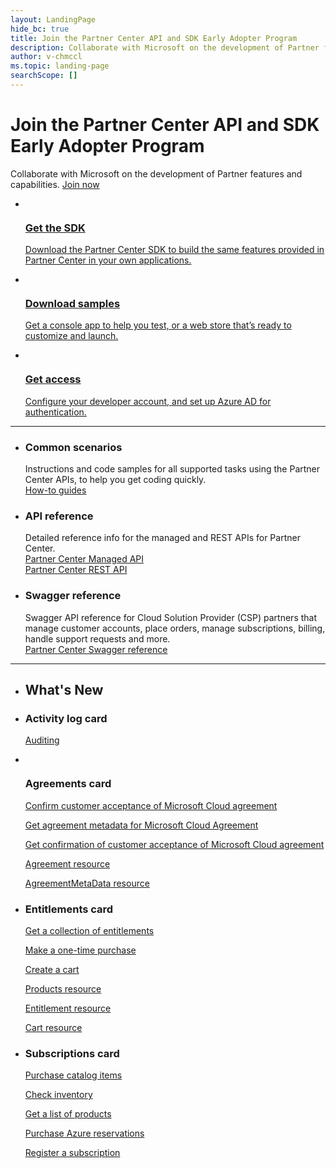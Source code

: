 ```yaml
---
layout: LandingPage
hide_bc: true
title: Join the Partner Center API and SDK Early Adopter Program
description: Collaborate with Microsoft on the development of Partner features and capabilities.
author: v-chmccl
ms.topic: landing-page
searchScope: []
---
```


# Join the Partner Center API and SDK Early Adopter Program

Collaborate with Microsoft on the development of Partner features and capabilities. <a href="https://docs.microsoft.com/partner-center/develop/early-adopter-program">Join now</a>

<ul id="products1" class="cardsC cols cols3 panelContent">
    <li>
        <a href="https://www.nuget.org/packages/Microsoft.Store.PartnerCenter">
            <div class="cardSize">
                <div class="cardPadding">
                    <div class="card">
                        <div class="cardImageOuter">
                            <div class="cardImage bgdAccent1">
                                <img alt="" src="https://docs.microsoft.com/media/illustrations/sql-database-develop.svg" data-linktype="external">
                            </div>
                        </div>
                        <div class="cardText">
                            <h3>Get the SDK</h3>
                            <p>Download the Partner Center SDK to build the same features provided in Partner Center in your own applications.</p>
                        </div>
                    </div>
                </div>
            </div>
        </a>
    </li>
    <li>
        <a href="https://docs.microsoft.com/partner-center/develop/partner-center-samples">
            <div class="cardSize">
                <div class="cardPadding">
                    <div class="card">
                        <div class="cardImageOuter">
                            <div class="cardImage bgdAccent1">
                                <img alt="" src="https://docs.microsoft.com/media/illustrations/sql-get-started-download.svg" data-linktype="external">
                            </div>
                        </div>
                        <div class="cardText">
                            <h3>Download samples</h3>
                            <p>Get a console app to help you test, or a web store that’s ready to customize and launch.</p>
                        </div>
                    </div>
                </div>
            </div>
        </a>
    </li>
    <li>
        <a href="https://docs.microsoft.com/partner-center/develop/partner-center-authentication">
            <div class="cardSize">
                <div class="cardPadding">
                    <div class="card">
                        <div class="cardImageOuter">
                            <div class="cardImage bgdAccent1">
                                <img alt="" src="https://docs.microsoft.com/visualstudio/images/vs_web-5.svg" data-linktype="external">
                            </div>
                        </div>
                        <div class="cardText">
                            <h3>Get access</h3>
                            <p>Configure your developer account, and set up Azure AD for authentication.</p>
                        </div>
                    </div>
                </div>
            </div>
        </a>
    </li>
</ul>
<hr />

<ul id="products2" class="cardsZ cols cols3 panelContent">
    <li>
        <div class="cardSize">
            <div class="cardPadding">
                <div class="card">
                    <div class="cardText">
                        <h3>Common scenarios</h3>
                        <p>Instructions and code samples for all supported tasks using the Partner Center APIs, to help you get coding quickly.<br /><a href="https://docs.microsoft.com/partner-center/develop/scenarios">How-to guides</a></p>
                    </div>
                </div>
            </div>
        </div>
    </li>
    <li>
        <div class="cardSize">
            <div class="cardPadding">
                <div class="card">
                    <div class="cardText">
                        <h3>API reference</h3>
                        <p>Detailed reference info for the managed and REST APIs for Partner Center.<br /><a href="https://docs.microsoft.com/en-us/dotnet/api/?view=partnercenter-1.8.0">Partner Center Managed API</a><br /><a href="https://docs.microsoft.com/partner-center/develop/partner-center-rest-api-reference">Partner Center REST API</a></p>
                    </div>
                </div>
            </div>
        </div>
    </li>
    <li>
        <div class="cardSize">
            <div class="cardPadding">
                <div class="card">
                    <div class="cardText">
                        <h3>Swagger reference</h3>
                        <p>Swagger API reference for Cloud Solution Provider (CSP) partners that manage customer accounts, place orders, manage subscriptions, billing, handle support requests and more.<br /><a href="https://apidocs.microsoft.com/services/partnercenter">Partner Center Swagger reference</a></p>
                    </div>
                </div>
            </div>
        </div>
    </li>
</ul>
<hr />

<ul id="whatsnew" class="cardsF cols cols3 panelContent">
    <li>
        <div class="container">
            <h2>What's New</h2>
        </div>
    </li>
    <li>
        <div class="cardSize">
            <div class="cardPadding">
                <div class="card">                    
                    <div class="cardText">
                        <h3>Activity log card</h3>
                        <p><a href="https://docs.microsoft.com/en-us/partner-center/develop/auditing" data-linktype="external">Auditing</a></p>
                    </div>
                </div>
            </div>
        </div>
    </li>
    <li>
        <div class="cardSize">
            <div class="cardPadding">
                <div class="card">
                    <div class="cardImageOuter">
                        <div class="cardImage">
                            <img alt="" src="https://docs.microsoft.com/en-us/media/common/i_whats-new.svg" data-linktype="relative-path">
                        </div>
                    </div>
                    <div class="cardText">
                        <h3>Agreements card</h3>
                        <p><a href="https://docs.microsoft.com/en-us/partner-center/develop/confirm-customer-consent" data-linktype="external">Confirm customer acceptance of Microsoft Cloud agreement</a></p>
                        <p><a href="https://docs.microsoft.com/en-us/partner-center/develop/get-agreement-metadata" data-linktype="external">Get agreement metadata for Microsoft Cloud Agreement</a></p>
                        <p><a href="https://docs.microsoft.com/en-us/partner-center/develop/get-confirmation-of-customer-consent" data-linktype="external">Get confirmation of customer acceptance of Microsoft Cloud agreement</a></p>
                        <p><a href="https://docs.microsoft.com/en-us/partner-center/develop/agreement" data-linktype="external">Agreement resource</a></p>
                        <p><a href="https://docs.microsoft.com/en-us/partner-center/develop/agreement-metadata" data-linktype="external">AgreementMetaData resource</a></p>
                    </div>
                </div>
            </div>
        </div>
    </li>
    <li>
        <div class="cardSize">
            <div class="cardPadding">
                <div class="card">
                    <div class="cardText">
                        <h3>Entitlements card</h3>
                        <p><a href="https://docs.microsoft.com/en-us/partner-center/develop/get-a-collection-of-entitlements" data-linktype="external">Get a collection of entitlements</a></p>
                        <p><a href="https://docs.microsoft.com/en-us/partner-center/develop/make-a-one-time-purchase" data-linktype="external">Make a one-time purchase</a></p>
                        <p><a href="https://docs.microsoft.com/en-us/partner-center/develop/create-a-cart" data-linktype="external">Create a cart</a></p>
                        <p><a href="https://docs.microsoft.com/en-us/partner-center/develop/products" data-linktype="external">Products resource</a></p>
                        <p><a href="https://docs.microsoft.com/en-us/partner-center/develop/entitlement" data-linktype="external">Entitlement resource</a></p>
                        <p><a href="https://docs.microsoft.com/en-us/partner-center/develop/cart" data-linktype="external">Cart resource</a></p>
                    </div>
                </div>
            </div>
        </div>
    </li>
	<li>
        <div class="cardSize">
            <div class="cardPadding">
                <div class="card">
                    <div class="cardText">
                        <h3>Subscriptions card</h3>
                        <p><a href="https://docs.microsoft.com/en-us/partner-center/develop/purchase-catalog-items" data-linktype="external">Purchase catalog items</a></p>
                        <p><a href="https://docs.microsoft.com/en-us/partner-center/develop/check-inventory" data-linktype="external">Check inventory</a></p>
                        <p><a href="https://docs.microsoft.com/en-us/partner-center/develop/get-a-list-of-products" data-linktype="external">Get a list of products</a></p>
                        <p><a href="https://docs.microsoft.com/en-us/partner-center/develop/purchase-azure-reservations" data-linktype="external">Purchase Azure reservations</a></p>
                        <p><a href="https://docs.microsoft.com/en-us/partner-center/develop/register-a-subscription" data-linktype="external">Register a subscription</a></p>
                    </div>
                </div>
            </div>
        </div>
    </li>
</ul>